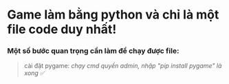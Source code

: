 # Game làm bằng python và chỉ là một file code duy nhất!
### **Một số bước quan trọng cần làm để chạy được file:**
> cài đặt pygame: _chạy cmd quyền admin, nhập "pip install pygame" là xong_ :white_check_mark:
